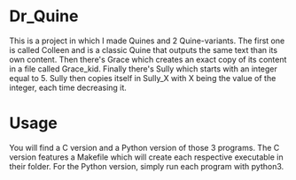 # Dr_Quine

This is a project in which I made Quines and 2 Quine-variants.
The first one is called Colleen and is a classic Quine that outputs the same text than its own content.
Then there's Grace which creates an exact copy of its content in a file called Grace_kid.
Finally there's Sully which starts with an integer equal to 5. Sully then copies itself in Sully_X with X being the value of the integer, each time decreasing it.

# Usage
You will find a C version and a Python version of those 3 programs.
The C version features a Makefile which will create each respective executable in their folder.
For the Python version, simply run each program with python3.
